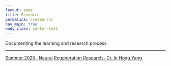 ```yaml
---
layout: page
title: Research
permalink: /research/
nav_main: true
body_class: center-text
---
```


Documenting the learning and research process.                                                          

---

[Summer 2025 ∙ Neural Regeneration Research ∙ Dr. In Hong Yang](https://kathrynbwu.github.io/kathrynwu/research/neuralengineering/)